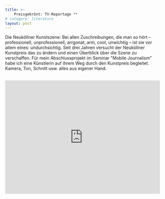 ```yaml
---
title: >- 
    Preisgekrönt: TV-Reportage ᵈᵉ
# category: literature
layout: post
---
```


Die Neuköllner Kunstszene: Bei allen Zuschreibungen, die man so hört – professionell, unprofessionell, arrgonat, arm, cool, unwichtig – ist sie vor allem eines: undurchsichtig. Seit drei Jahren versucht der Neuköllner Kunstpreis das zu ändern und einen Überblick über die Szene zu verschaffen. Für mein Abschlussprojekt im Seminar "Mobile Journalism" habe ich eine Künstlerin auf ihrem Weg durch den Kunstpreis begleitet. Kamera, Ton, Schnitt usw. alles aus eigener Hand.
<br />
<br />
<iframe style="width: 100%; height: 370px;" src="https://www.youtube.com/embed/bo8ijPi14yo" frameborder="0" allow="accelerometer; autoplay; encrypted-media; gyroscope; picture-in-picture" allowfullscreen></iframe>